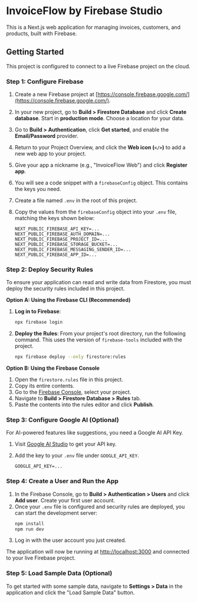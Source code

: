 
# InvoiceFlow by Firebase Studio

This is a Next.js web application for managing invoices, customers, and products, built with Firebase.

## Getting Started

This project is configured to connect to a live Firebase project on the cloud.

### Step 1: Configure Firebase

1.  Create a new Firebase project at [https://console.firebase.google.com/](https://console.firebase.google.com/).
2.  In your new project, go to **Build > Firestore Database** and click **Create database**. Start in **production mode**. Choose a location for your data.
3.  Go to **Build > Authentication**, click **Get started**, and enable the **Email/Password** provider.
4.  Return to your Project Overview, and click the **Web icon (`</>`)** to add a new web app to your project.
5.  Give your app a nickname (e.g., "InvoiceFlow Web") and click **Register app**.
6.  You will see a code snippet with a `firebaseConfig` object. This contains the keys you need.
7.  Create a file named `.env` in the root of this project.
8.  Copy the values from the `firebaseConfig` object into your `.env` file, matching the keys shown below:

    ```env
    NEXT_PUBLIC_FIREBASE_API_KEY=...
    NEXT_PUBLIC_FIREBASE_AUTH_DOMAIN=...
    NEXT_PUBLIC_FIREBASE_PROJECT_ID=...
    NEXT_PUBLIC_FIREBASE_STORAGE_BUCKET=...
    NEXT_PUBLIC_FIREBASE_MESSAGING_SENDER_ID=...
    NEXT_PUBLIC_FIREBASE_APP_ID=...
    ```

### Step 2: Deploy Security Rules

To ensure your application can read and write data from Firestore, you must deploy the security rules included in this project.

**Option A: Using the Firebase CLI (Recommended)**

1.  **Log in to Firebase**:
    ```bash
    npx firebase login
    ```
2.  **Deploy the Rules**: From your project's root directory, run the following command. This uses the version of `firebase-tools` included with the project.
    ```bash
    npx firebase deploy --only firestore:rules
    ```

**Option B: Using the Firebase Console**

1.  Open the `firestore.rules` file in this project.
2.  Copy its entire contents.
3.  Go to the [Firebase Console](https://console.firebase.google.com/), select your project.
4.  Navigate to **Build > Firestore Database > Rules** tab.
5.  Paste the contents into the rules editor and click **Publish**.

### Step 3: Configure Google AI (Optional)

For AI-powered features like suggestions, you need a Google AI API Key.

1.  Visit [Google AI Studio](https://aistudio.google.com/app/apikey) to get your API key.
2.  Add the key to your `.env` file under `GOOGLE_API_KEY`.

    ```env
    GOOGLE_API_KEY=...
    ```

### Step 4: Create a User and Run the App

1.  In the Firebase Console, go to **Build > Authentication > Users** and click **Add user**. Create your first user account.
2.  Once your `.env` file is configured and security rules are deployed, you can start the development server:
    ```bash
    npm install
    npm run dev
    ```
3.  Log in with the user account you just created.

The application will now be running at [http://localhost:3000](http://localhost:3000) and connected to your live Firebase project.

### Step 5: Load Sample Data (Optional)

To get started with some sample data, navigate to **Settings > Data** in the application and click the "Load Sample Data" button.

